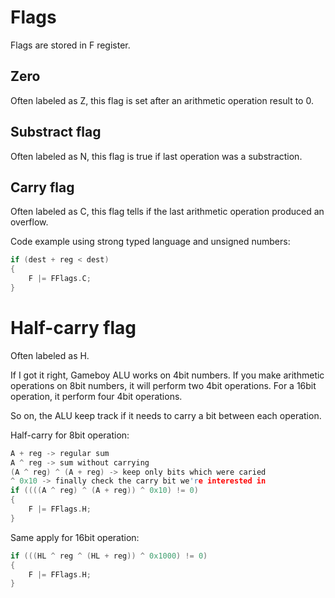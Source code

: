 # Flags

Flags are stored in F register.

## Zero

Often labeled as Z, this flag is set after an arithmetic operation result to 0.

## Substract flag

Often labeled as N, this flag is true if last operation was a substraction.

## Carry flag

Often labeled as C, this flag tells if the last arithmetic operation produced an overflow.

Code example using strong typed language and unsigned numbers:

```c
if (dest + reg < dest)
{
    F |= FFlags.C;
}
```

# Half-carry flag

Often labeled as H.

If I got it right, Gameboy ALU works on 4bit numbers. If you make arithmetic operations on 8bit numbers, it will perform 
two 4bit operations. For a 16bit operation, it perform four 4bit operations.

So on, the ALU keep track if it needs to carry a bit between each operation.

Half-carry for 8bit operation:

```c
A + reg -> regular sum
A ^ reg -> sum without carrying 
(A ^ reg) ^ (A + reg) -> keep only bits which were caried
^ 0x10 -> finally check the carry bit we're interested in
if ((((A ^ reg) ^ (A + reg)) ^ 0x10) != 0)
{
    F |= FFlags.H;
}
```

Same apply for 16bit operation:
```c
if (((HL ^ reg ^ (HL + reg)) ^ 0x1000) != 0)
{
    F |= FFlags.H;
}
```
